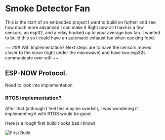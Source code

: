 # Smoke Detector Fan

This is the start of an embedded project I want to build on further and see how much more advanced I can make it
Right now all I have is a few sensors, an esp32, and a relay hooked up to your average box fan. I wanted to build this so I could have an automatic exhaust fan when cooking food.

~~ ### Wifi Implementation?
Next steps are to have the sensors moved closer to the stove (right under the microwave) and have two esp32s communicate over wifi.~~

## ESP-NOW Protocol.
Need to look into implementation

### RTOS implementation?
After that (although I feel this may be overkill), I was wondering if implementing it with RTOS would be good.

Here is a rough first build (looks bad I know)

![First Build](https://github.com/kylnan/Smoke-Detector-Fan/blob/main/IMG_0898.jpg)

